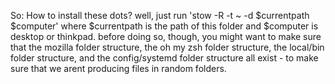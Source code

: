 So: How to install these dots?
well, just run 'stow -R -t ~ -d $currentpath $computer' where $currentpath is the path of this folder and $computer is desktop or thinkpad. before doing so, though, you might want to make sure that the mozilla folder structure, the oh my zsh folder structure, the local/bin folder structure, and the config/systemd folder structure all exist - to make sure that we arent producing files in random folders.
